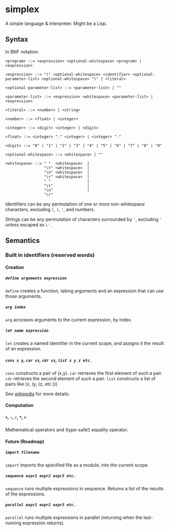 # simplex
A simple language &amp; interpreter. Might be a Lisp.

## Syntax

In BNF notation:

```
<program> ::= <expression> <optional-whitespace> <program> | <expression>

<expression> ::= "(" <optional-whitespace> <identifier> <optional-parameter-list> <optional-whitespace> ")" | <literal>

<optional-parameter-list> ::= <parameter-list> | ""

<parameter-list> ::= <expression> <whitespace> <parameter-list> | <expression>

<literal> ::= <number> | <string>

<number> ::= <float> | <integer>

<integer> ::= <digit> <integer> | <digit>

<float> ::= <integer> "." <integer> | <integer> "."

<digit> ::= "0" | "1" | "2" | "3" | "4" | "5" | "6" | "7" | "8" | "9"

<optional-whitespace> ::= <whitespace> | ""

<whitespace> ::= " "  <whitespace>  |
                 "\t" <whitespace>  |
                 "\n" <whitespace>  |
                 "\r" <whitespace>  |
                 " "                |
                 "\t"               |
                 "\n"               |
                 "\r"
```

Identifiers can be any permutation of one or more non-whitespace characters, excluding `(`, `)`, `'`, and numbers.

Strings can be any permutation of characters surrounded by `'`, excluding `'` unless escaped as `\'`.

## Semantics

### Built in identifiers (reserved words)

#### Creation

##### `define arguments expression`

`define` creates a function, taking arguments and an expression that can use those arguments.

##### `arg index`

`arg` accesses arguments to the current expression, by index.

##### `let name expression`

`let` creates a named identifier in the current scope, and assigns it the result of an expression.

##### `cons x y`, `car xs`, `cdr xs`, `list x y z etc.`

`cons` constructs a pair of (x,y).
`car` retrieves the first element of such a pair.
`cdr` retrieves the second element of such a pair.
`list` constructs a list of pairs like (x, (y, (z, etc.)))

See [wikipedia](https://en.wikipedia.org/wiki/Cons) for more details.

#### Computation

##### `+`, `-`, `/`, `*`, `=`

Mathematical operators and (type-safe!) equality operator.

#### Future (Roadmap)

##### `import filename`

`import` imports the specified file as a module, into the current scope.

##### `sequence expr1 expr2 expr3 etc.`

`sequence` runs multiple expressions in sequence. Returns a list of the results of the expressions.

##### `parallel expr1 expr2 expr3 etc.`

`parallel` runs multiple expressions in parallel (returning when the last-running expression returns).
